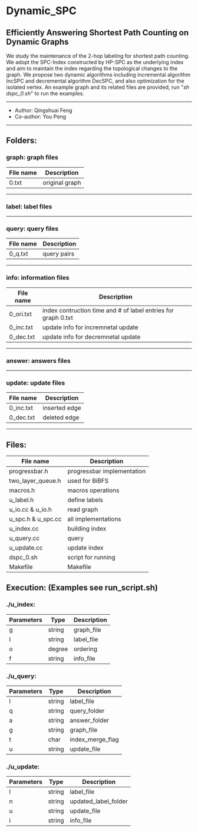 # Dynamic_SPC

## Efficiently Answering Shortest Path Counting on Dynamic Graphs

We study the maintenance of the 2-hop labeling for shortest path counting. We adopt the SPC-Index constructed by HP-SPC as the underlying index and aim to maintain the index regarding the topological changes to the graph. We propose two dynamic algorithms including incremental algorithm IncSPC and decremental algorithm DecSPC, and also optimization for the isolated vertex. An example graph and its related files are provided, run "*sh dspc_0.sh*" to run the examples.

****
* Author: Qingshuai Feng
* Co-author: You Peng
****

## Folders:
### graph: graph files
|File name|Description|
|---|----|
|0.txt|original graph|
---
### label:	label files
---
### query: query files
|File name|Description|
|---|----|
|0_q.txt|query pairs|
---
###	info: information files
|File name|Description|
|---|----|
|0_ori.txt|index contruction time and # of label entries for graph 0.txt|
|0_inc.txt|update info for incremnetal update|
|0_dec.txt|update info for decremnetal update|
---
### answer: answers files
---
### update: update files
|File name|Description|
|---|----|
|0_inc.txt|inserted edge|
|0_dec.txt|deleted edge|
---
## Files:
|File name|Description|
|---|----|
|progressbar.h|progressbar implementation|
|two_layer_queue.h|used for BiBFS|
|macros.h|macros operations|
|u_label.h|define labels|
|u_io.cc & u_io.h|read graph|
|u_spc.h & u_spc.cc|all implementations|
|u_index.cc|building index|
|u_query.cc|query|
|u_update.cc|update index|
|dspc_0.sh|script for running|
|Makefile|Makefile|

## Execution: (Examples see run_script.sh)
### ./u_index:
|Parameters|Type|Description|
|--|--|---|
|g|string|graph_file|
|l|string|label_file|
|o|degree|ordering|
|f|string|info_file|

### ./u_query:
|Parameters|Type|Description|
|--|--|---|
|l|string|label_file|
|q|string|query_folder|
|a|string|answer_folder|
|g|string|graph_file|
|t|char|index_merge_flag|
|u|string|update_file|

### ./u_update:
|Parameters|Type|Description|
|--|--|---|
|l|string|label_file|
|n|string|updated_label_folder|
|u|string|update_file|
|i|string|info_file|
